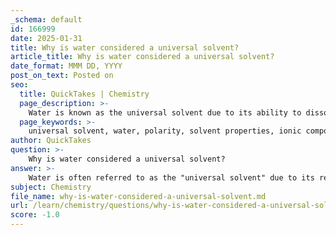 ```yaml
---
_schema: default
id: 166999
date: 2025-01-31
title: Why is water considered a universal solvent?
article_title: Why is water considered a universal solvent?
date_format: MMM DD, YYYY
post_on_text: Posted on
seo:
  title: QuickTakes | Chemistry
  page_description: >-
    Water is known as the universal solvent due to its ability to dissolve a wide range of substances, attributed to its polar molecular structure, facilitating essential chemical reactions and nutrient transport in living organisms.
  page_keywords: >-
    universal solvent, water, polarity, solvent properties, ionic compounds, dissolve, molecular structure, sodium chloride, biological processes, nonpolar substances
author: QuickTakes
question: >-
    Why is water considered a universal solvent?
answer: >-
    Water is often referred to as the "universal solvent" due to its remarkable ability to dissolve a wide variety of substances more effectively than any other liquid. This property is primarily attributed to the molecular structure of water, which is a polar molecule. In a water molecule (H₂O), the oxygen atom carries a slight negative charge, while the hydrogen atoms carry slight positive charges. This polarity allows water to interact with and dissolve other polar molecules and ionic compounds.\n\nWhen a substance is introduced to water, the positive part of the water molecules is attracted to the negatively charged components of the solute, while the negative part of the water molecules is attracted to the positively charged components. This interaction facilitates the dissociation of the solute into its constituent ions or molecules, allowing it to dissolve. For example, when salt (sodium chloride) is added to water, the sodium ions (Na⁺) are attracted to the oxygen atoms of water, and the chloride ions (Cl⁻) are attracted to the hydrogen atoms, leading to the dissolution of salt.\n\nHowever, it is important to note that while water can dissolve many substances, it is not a true universal solvent. It cannot dissolve nonpolar substances, such as fats and oils, due to the lack of attraction between nonpolar molecules and the polar water molecules. Therefore, while water is capable of dissolving a vast array of polar and ionic compounds, it does have limitations.\n\nIn summary, water's designation as the universal solvent stems from its ability to dissolve more substances than any other liquid, which is crucial for biological processes and the transport of nutrients and chemicals in living organisms. This property significantly impacts life on Earth, as it facilitates essential chemical reactions and the movement of substances within cells.
subject: Chemistry
file_name: why-is-water-considered-a-universal-solvent.md
url: /learn/chemistry/questions/why-is-water-considered-a-universal-solvent
score: -1.0
---
```


&nbsp;